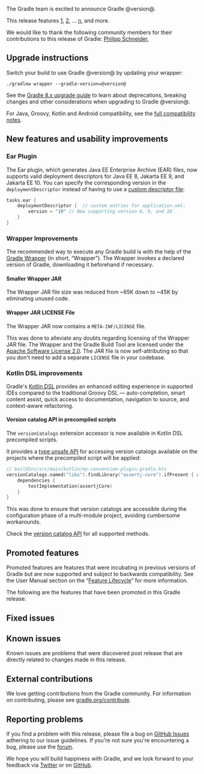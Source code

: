 The Gradle team is excited to announce Gradle @version@.

This release features [1](), [2](), ... [n](), and more.

<!-- 
Include only their name, impactful features should be called out separately below.
 [Some person](https://github.com/some-person)

 THiS LIST SHOULD BE ALPHABETIZED BY [PERSON NAME] - the docs:updateContributorsInReleaseNotes task will enforce this ordering, which is case-insensitive.
-->
We would like to thank the following community members for their contributions to this release of Gradle:
[Philipp Schneider](https://github.com/p-schneider),

## Upgrade instructions

Switch your build to use Gradle @version@ by updating your wrapper:

`./gradlew wrapper --gradle-version=@version@`

See the [Gradle 8.x upgrade guide](userguide/upgrading_version_8.html#changes_@baseVersion@) to learn about deprecations, breaking changes and other considerations when upgrading to Gradle @version@.

For Java, Groovy, Kotlin and Android compatibility, see the [full compatibility notes](userguide/compatibility.html).   

## New features and usability improvements

<!-- Do not add breaking changes or deprecations here! Add them to the upgrade guide instead. -->

<!--

================== TEMPLATE ==============================

<a name="FILL-IN-KEY-AREA"></a>
### FILL-IN-KEY-AREA improvements

<<<FILL IN CONTEXT FOR KEY AREA>>>
Example:
> The [configuration cache](userguide/configuration_cache.html) improves build performance by caching the result of
> the configuration phase. Using the configuration cache, Gradle can skip the configuration phase entirely when
> nothing that affects the build configuration has changed.

#### FILL-IN-FEATURE
> HIGHLIGHT the usecase or existing problem the feature solves
> EXPLAIN how the new release addresses that problem or use case
> PROVIDE a screenshot or snippet illustrating the new feature, if applicable
> LINK to the full documentation for more details

================== END TEMPLATE ==========================


==========================================================
ADD RELEASE FEATURES BELOW
vvvvvvvvvvvvvvvvvvvvvvvvvvvvvvvvvvvvvvvvvvvvvvvvvvvvvvvvvv -->

<a name="ear-plugin"></a>
### Ear Plugin

The Ear plugin, which generates Java EE Enterprise Archive (EAR) files, now supports valid deployment descriptors for Java EE 8, Jakarta EE 9, and Jakarta EE 10.
You can specify the corresponding version in the `deploymentDescriptor` instead of having to use a [custom descriptor file](userguide/ear_plugin.html#sec:using_custom_app_xml):

```kotlin
tasks.ear {
    deploymentDescriptor {  // custom entries for application.xml:
        version = "10" // Now supporting version 8, 9, and 10
    }
}
```

<a name="wrapper-improvements"></a>
### Wrapper Improvements

The recommended way to execute any Gradle build is with the help of the [Gradle Wrapper](userguide/gradle_wrapper.html) (in short, “Wrapper”).
The Wrapper invokes a declared version of Gradle, downloading it beforehand if necessary.

#### Smaller Wrapper JAR

The Wrapper JAR file size was reduced from ~65K down to ~45K by eliminating unused code.

#### Wrapper JAR LICENSE File

The Wrapper JAR now contains a `META-INF/LICENSE` file.

This was done to alleviate any doubts regarding licensing of the Wrapper JAR file.
The Wrapper and the Gradle Build Tool are licensed under the [Apache Software License 2.0](https://github.com/gradle/gradle/blob/master/LICENSE).
The JAR file is now self-attributing so that you don't need to add a separate `LICENSE` file in your codebase.


<a name="kotlin-dsl"></a>
### Kotlin DSL improvements

Gradle's [Kotlin DSL](userguide/kotlin_dsl.html) provides an enhanced editing experience in supported IDEs compared to the traditional Groovy DSL — auto-completion, smart content assist, quick access to documentation, navigation to source, and context-aware refactoring.

#### Version catalog API in precompiled scripts

The `versionCatalogs` extension accessor is now available in Kotlin DSL precompiled scripts.

It provides a [type unsafe API](userguide/platforms.html#sub:type-unsafe-access-to-catalog) for accessing version catalogs available on the projects where the precompiled script will be applied:

```kotlin
// buildSrc/src/main/kotlin/my-convention-plugin.gradle.kts
versionCatalogs.named("libs").findLibrary("assertj-core").ifPresent { assertjCore ->
    dependencies {
        testImplementation(assertjCore)
    }
}
```

This was done to ensure that version catalogs are accessible during the configuration phase of a multi-module project, avoiding cumbersome workarounds.

Check the [version catalog API](javadoc/org/gradle/api/artifacts/VersionCatalog.html) for all supported methods.


<!-- ^^^^^^^^^^^^^^^^^^^^^^^^^^^^^^^^^^^^^^^^^^^^^^^^^^^^^
ADD RELEASE FEATURES ABOVE
==========================================================

-->

## Promoted features
Promoted features are features that were incubating in previous versions of Gradle but are now supported and subject to backwards compatibility.
See the User Manual section on the “[Feature Lifecycle](userguide/feature_lifecycle.html)” for more information.

The following are the features that have been promoted in this Gradle release.

<!--
### Example promoted
-->

## Fixed issues

<!--
This section will be populated automatically
-->

## Known issues

Known issues are problems that were discovered post release that are directly related to changes made in this release.

<!--
This section will be populated automatically
-->

## External contributions

We love getting contributions from the Gradle community. For information on contributing, please see [gradle.org/contribute](https://gradle.org/contribute).

## Reporting problems

If you find a problem with this release, please file a bug on [GitHub Issues](https://github.com/gradle/gradle/issues) adhering to our issue guidelines.
If you're not sure you're encountering a bug, please use the [forum](https://discuss.gradle.org/c/help-discuss).

We hope you will build happiness with Gradle, and we look forward to your feedback via [Twitter](https://twitter.com/gradle) or on [GitHub](https://github.com/gradle).
